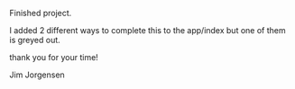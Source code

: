 Finished project.

I added 2 different ways to complete this to the app/index but one of them is greyed out.

thank you for your time!

Jim Jorgensen
